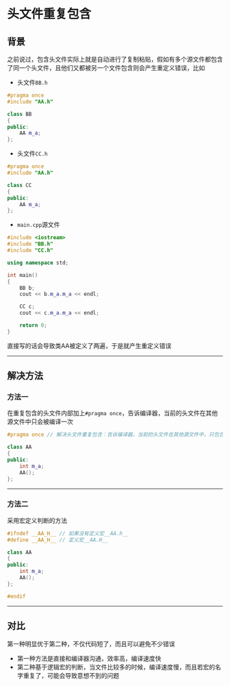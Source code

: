 # 头文件重复包含

## 背景

之前说过，包含头文件实际上就是自动进行了复制粘贴，假如有多个源文件都包含了同一个头文件，且他们又都被另一个文件包含则会产生重定义错误，比如

- 头文件`BB.h`

```c++
#pragma once
#include "AA.h"

class BB
{
public:
	AA m_a;
};
```

- 头文件`CC.h`

```c++
#pragma once
#include "AA.h"

class CC
{
public:
	AA m_a;
};
```

- `main.cpp`源文件

```c++
#include <iostream>
#include "BB.h"
#include "CC.h"

using namespace std;

int main()
{
	BB b;
	cout << b.m_a.m_a << endl;

	CC c;
	cout << c.m_a.m_a << endl;

	return 0;
}
```

直接写的话会导致类AA被定义了两遍，于是就产生重定义错误

---

## 解决方法

### 方法一

在重复包含的头文件内部加上`#pragma once`，告诉编译器，当前的头文件在其他源文件中只会被编译一次

```c++
#pragma once // 解决头文件重复包含：告诉编译器，当前的头文件在其他源文件中，只包含一次

class AA
{
public:
	int m_a;
	AA();
};
```

---

### 方法二

采用宏定义判断的方法

```c++
#ifndef __AA_H__ // 如果没有定义宏__AA.h__
#define __AA_H__ // 定义宏__AA.H__

class AA
{
public:
	int m_a;
	AA();
};

#endif
```

---

## 对比

第一种明显优于第二种，不仅代码短了，而且可以避免不少错误

- 第一种方法是直接和编译器沟通，效率高，编译速度快
- 第二种基于逻辑宏的判断，当文件比较多的时候，编译速度慢，而且若宏的名字重复了，可能会导致意想不到的问题